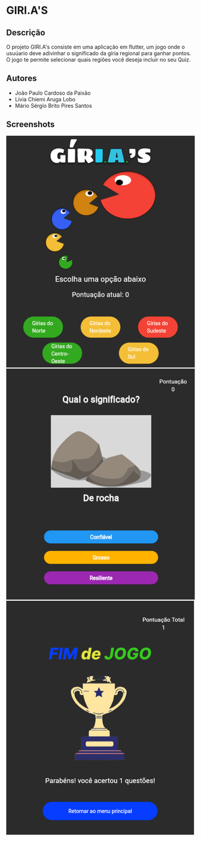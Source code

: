 # GIRI.A'S

## Descrição
O projeto GIRI.A's consiste em uma aplicação em flutter, um jogo onde o usuúario deve adivinhar o significado da gíria regional para ganhar pontos. O jogo te permite selecionar quais regiões você deseja incluir no seu Quiz.

## Autores
- João Paulo Cardoso da Paixão
- Lívia Chiemi Aruga Lobo
- Mário Sérgio Brito Pires Santos

## Screenshots
![Tela Inicial](screenshots/Tela_inicial.png)
![Tela de Perguntas](screenshots/Tela_de_perguntas.png)
![Tela Final](screenshots/Tela_final.png)
